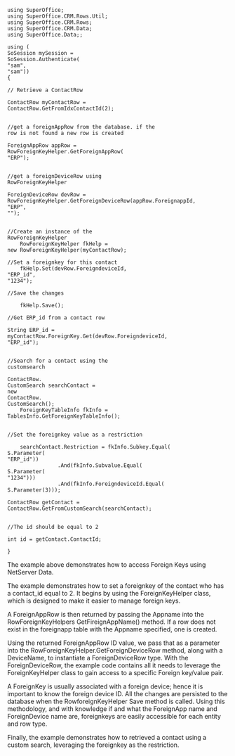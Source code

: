 <properties date="2016-05-11"
SortOrder="44"
/>

```
using SuperOffice;
using SuperOffice.CRM.Rows.Util;
using SuperOffice.CRM.Rows;
using SuperOffice.CRM.Data;
using SuperOffice.Data;;
 
using (
SoSession mySession = 
SoSession.Authenticate(
"sam", 
"sam"))
{
    
// Retrieve a ContactRow
    
ContactRow myContactRow = 
ContactRow.GetFromIdxContactId(2);
 
    
//get a foreignAppRow from the database. if the
row is not found a new row is created
    
ForeignAppRow appRow =
RowForeignKeyHelper.GetForeignAppRow(
"ERP");
 
    
//get a foreignDeviceRow using
RowForeignKeyHelper
    
ForeignDeviceRow devRow =
RowForeignKeyHelper.GetForeignDeviceRow(appRow.ForeignappId, 
"ERP", 
"");
 
    
//Create an instance of the
RowForeignKeyHelper
    RowForeignKeyHelper fkHelp = 
new RowForeignKeyHelper(myContactRow);
    
//Set a foreignkey for this contact
    fkHelp.Set(devRow.ForeigndeviceId, 
"ERP_id", 
"1234");
    
//Save the changes
 
    fkHelp.Save();
    
//Get ERP_id from a contact row
    
String ERP_id =
myContactRow.ForeignKey.Get(devRow.ForeigndeviceId, 
"ERP_id");
 
    
//Search for a contact using the
customsearch
    
ContactRow.
CustomSearch searchContact = 
new 
ContactRow.
CustomSearch();
    ForeignKeyTableInfo fkInfo = 
TablesInfo.GetForeignKeyTableInfo();
 
    
//Set the foreignkey value as a restriction 

    searchContact.Restriction = fkInfo.Subkey.Equal(
S.Parameter(
"ERP_id"))
                .And(fkInfo.Subvalue.Equal(
S.Parameter(
"1234")))
                .And(fkInfo.ForeigndeviceId.Equal(
S.Parameter(3)));
    
ContactRow getContact = 
ContactRow.GetFromCustomSearch(searchContact);
 
    
//The id should be equal to 2 
    
int id = getContact.ContactId;
 
}
```

The example above demonstrates how to access Foreign Keys using NetServer Data.

The example demonstrates how to set a foreignkey of the contact who has a contact\_id equal to 2. It begins by using the ForeignKeyHelper class, which is designed to make it easier to manage foreign keys.

A ForeignAppRow is then returned by passing the Appname into the RowForeignKeyHelpers GetFireignAppName() method. If a row does not exist in the foreignapp table with the Appname specified, one is created.

Using the returned ForeignAppRow ID value, we pass that as a parameter into the RowForeignKeyHelper.GetForeignDeviceRow method, along with a DeviceName, to instantiate a ForeignDeviceRow type. With the ForeignDeviceRow, the example code contains all it needs to leverage the ForeignKeyHelper class to gain access to a specific Foreign key/value pair.

A ForeignKey is usually associated with a foreign device; hence it is important to know the foreign device ID. All the changes are persisted to the database when the RowforeignKeyHelper Save method is called. Using this methodology, and with knowledge if and what the ForeignApp name and ForeignDevice name are, foreignkeys are easily accessible for each entity and row type.

Finally, the example demonstrates how to retrieved a contact using a custom search, leveraging the foreignkey as the restriction.

